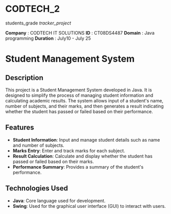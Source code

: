 # CODTECH_2
students_grade _tracker_project_

**Company** : CODTECH IT SOLUTIONS
**ID** : CT08DS4487
**Domain**  : Java programming
**Duration** : July10 - July 25
# Student Management System

## Description
This project is a Student Management System developed in Java. It is designed to simplify the process of managing student information and calculating academic results. The system allows input of a student's name, number of subjects, and their marks, and then generates a result indicating whether the student has passed or failed based on their performance.

## Features
- **Student Information**: Input and manage student details such as name and number of subjects.
- **Marks Entry**: Enter and track marks for each subject.
- **Result Calculation**: Calculate and display whether the student has passed or failed based on their marks.
- **Performance Summary**: Provides a summary of the student's performance.

## Technologies Used
- **Java**: Core language used for development.
- **Swing**: Used for the graphical user interface (GUI) to interact with users.

